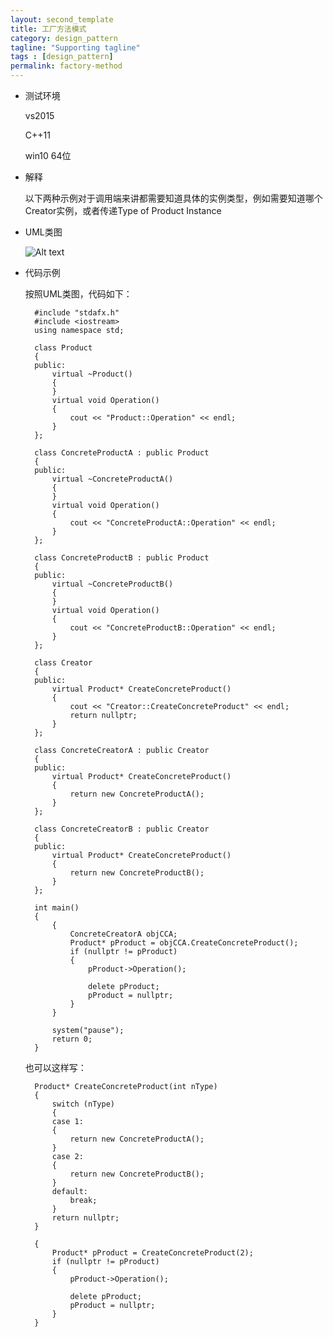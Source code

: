 ```yaml
---
layout: second_template
title: 工厂方法模式
category: design_pattern
tagline: "Supporting tagline"
tags : [design_pattern]
permalink: factory-method
---
```


* 测试环境
	
	vs2015

	C++11	

	win10 64位

* 解释
	
	以下两种示例对于调用端来讲都需要知道具体的实例类型，例如需要知道哪个Creator实例，或者传递Type of Product Instance

* UML类图

	![Alt text][id]

	[id]: assets/themes/my_blog/img/factory_method.jpg

* 代码示例

	按照UML类图，代码如下：

		#include "stdafx.h"
		#include <iostream>
		using namespace std;

		class Product
		{
		public:
			virtual ~Product()
			{
			}
			virtual void Operation()
			{
				cout << "Product::Operation" << endl;
			}
		};

		class ConcreteProductA : public Product
		{
		public:
			virtual ~ConcreteProductA()
			{
			}
			virtual void Operation()
			{
				cout << "ConcreteProductA::Operation" << endl;
			}
		};

		class ConcreteProductB : public Product
		{
		public:
			virtual ~ConcreteProductB()
			{
			}
			virtual void Operation()
			{
				cout << "ConcreteProductB::Operation" << endl;
			}
		};

		class Creator
		{
		public:
			virtual Product* CreateConcreteProduct()
			{
				cout << "Creator::CreateConcreteProduct" << endl;
				return nullptr;
			}
		};

		class ConcreteCreatorA : public Creator
		{
		public:
			virtual Product* CreateConcreteProduct()
			{
				return new ConcreteProductA();
			}
		};

		class ConcreteCreatorB : public Creator
		{
		public:
			virtual Product* CreateConcreteProduct()
			{
				return new ConcreteProductB();
			}
		};

		int main()
		{
			{
				ConcreteCreatorA objCCA;
				Product* pProduct = objCCA.CreateConcreteProduct();
				if (nullptr != pProduct)
				{
					pProduct->Operation();

					delete pProduct;
					pProduct = nullptr;
				}
			}

			system("pause");
		    return 0;
		}

	也可以这样写：

		Product* CreateConcreteProduct(int nType)
		{
			switch (nType)
			{
			case 1:
			{
				return new ConcreteProductA();
			}
			case 2:
			{
				return new ConcreteProductB();
			}
			default:
				break;
			}
			return nullptr;
		}

		{
			Product* pProduct = CreateConcreteProduct(2);
			if (nullptr != pProduct)
			{
				pProduct->Operation();

				delete pProduct;
				pProduct = nullptr;
			}
		}